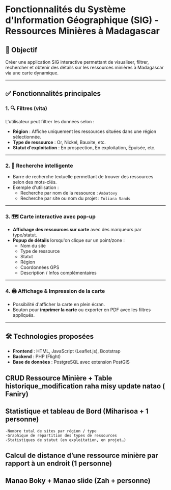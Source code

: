 # Fonctionnalités du Système d'Information Géographique (SIG) - Ressources Minières à Madagascar

## 🎯 Objectif
Créer une application SIG interactive permettant de visualiser, filtrer, rechercher et obtenir des détails sur les ressources minières à Madagascar via une carte dynamique.

---

## ✅ Fonctionnalités principales

### 1. 🔍 Filtres  (vita)
L'utilisateur peut filtrer les données selon :
- **Région** : Affiche uniquement les ressources situées dans une région sélectionnée. 
- **Type de ressource** : Or, Nickel, Bauxite, etc.
- **Statut d'exploitation** : En prospection, En exploitation, Épuisée, etc.

---

### 2. 🧠 Recherche intelligente
- Barre de recherche textuelle permettant de trouver des ressources selon des mots-clés.
- Exemple d'utilisation :
  - Recherche par nom de la ressource : `Ambatovy`
  - Recherche par site ou nom du projet : `Toliara Sands`

---

### 3. 🗺️ Carte interactive avec pop-up 
- **Affichage des ressources sur carte** avec des marqueurs par type/statut.
- **Popup de détails** lorsqu'on clique sur un point/zone :
  - Nom du site
  - Type de ressource
  - Statut
  - Région
  - Coordonnées GPS
  - Description / Infos complémentaires

---

### 4. 🖨️ Affichage & Impression de la carte
- Possibilité d'afficher la carte en plein écran.
- Bouton pour **imprimer la carte** ou exporter en PDF avec les filtres appliqués.

---

## 🛠️ Technologies proposées
- **Frontend** : HTML, JavaScript (Leaflet.js), Bootstrap
- **Backend** : PHP (Flight)
- **Base de données** : PostgreSQL avec extension PostGIS

## CRUD Ressource Minière + Table historique_modification raha misy update natao ( Faniry)

## Statistique et tableau de Bord (Miharisoa +  1 personne)

    -Nombre total de sites par région / type
    -Graphique de répartition des types de ressources
    -Statistiques de statut (en exploitation, en projet…)

## Calcul de distance d’une ressource minière par rapport à un endroit (1 personne)

## Manao Boky + Manao slide (Zah +  personne)



